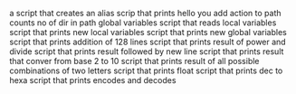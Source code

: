 a script that creates an alias
scrip that prints hello you
add action to path
counts no of dir in path
global variables
script that reads local variables
script that prints new local variables
script that prints new global variables
script that prints addition of 128 lines
script that prints result of power and divide
script that prints result followed by new line
script that prints result that conver from base 2 to 10
script that prints result of all possible combinations of two letters
script that prints float
script that prints dec to hexa
script that prints encodes and decodes
